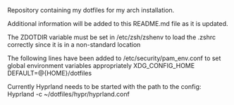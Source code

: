 Repository containing my dotfiles for my arch installation.

Additional information will be added to this README.md file as 
it is updated.

The ZDOTDIR variable must be set in /etc/zsh/zshenv to load 
the .zshrc correctly since it is in a non-standard location

The following lines have been added to /etc/security/pam_env.conf
to set global environment variables appropriately
    XDG_CONFIG_HOME DEFAULT=@{HOME}/dotfiles

Currently Hyprland needs to be started with the path to the 
config:
    Hyprland -c ~/dotfiles/hypr/hyprland.conf

